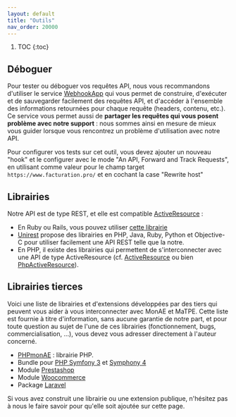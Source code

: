 ```yaml
---
layout: default
title: "Outils"
nav_order: 20000
---
```


1. TOC
{:toc}

## Déboguer
  Pour tester ou déboguer vos requêtes API, nous vous recommandons d'utiliser le service [WebhookApp](https://www.webhookapp.com/) qui vous permet de construire, d'exécuter et de sauvegarder facilement des requêtes API, et d'accéder à l'ensemble des informations retournées pour chaque requête (headers, contenu, etc.). Ce service vous permet aussi de <strong>partager les requêtes qui vous posent problème avec notre support</strong> : nous sommes ainsi en mesure de mieux vous guider lorsque vous rencontrez un problème d'utilisation avec notre API.

  Pour configurer vos tests sur cet outil, vous devez ajouter un nouveau "hook" et le configurer avec le mode "An API, Forward and Track Requests", en utilisant comme valeur pour le champ target `https://www.facturation.pro/` et en cochant la case "Rewrite host"

## Librairies
  Notre API est de type REST, et elle est compatible [ActiveResource](https://github.com/rails/activeresource) :

  * En Ruby ou Rails, vous pouvez utiliser [cette librairie](https://www.facturation.pro/facturation.rb)
  * [Unirest](http://unirest.io/) propose des librairies en PHP, Java, Ruby, Python et Objective-C pour utiliser facilement une API REST telle que la notre.
  * En PHP, il existe des librairies qui permettent de s'interconnecter avec une API de type ActiveResource (cf. [ActiveResource](https://github.com/Indatus/ActiveResource) ou bien [PhpActiveResource](https://github.com/phurni/PhpActiveResource)).

## Librairies tierces

  Voici une liste de librairies et d'extensions développées par des tiers qui peuvent vous aider à vous interconnecter avec MonAE et MaTPE. Cette liste est fournie à titre d'information, sans aucune garantie de notre part, et pour toute question au sujet de l'une de ces librairies (fonctionnement, bugs, commercialisation, ...), vous devez vous adresser directement à l'auteur concerné.

  * [PHPmonAE](https://github.com/Atome-TM/PHPmonAE)  : librairie PHP.
  * Bundle pour [PHP Symfony 3](https://github.com/Tiloweb/tiloweb-matpe) et [Symphony 4](https://github.com/Isoka/monae-symfony4-service)
  * Module [Prestashop](https://store.comexpertise.com/fr/modules/prestashop/module-facturationpro-monaematpe-pour-prestashop)
  * Module [Woocommerce](https://www.symbioseo.fr/boutique/plugins/woocommerce-facturation-matpe-monae/)
  * Package [Laravel](https://github.com/atome-dev/laravel-facturationpro-api)

  Si vous avez construit une librairie ou une extension publique, n'hésitez pas à nous le faire savoir pour qu'elle soit ajoutée sur cette page.
